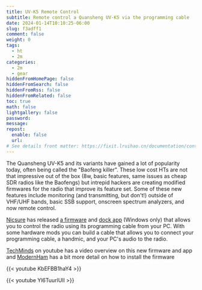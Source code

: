 ```yaml
---
title: UV-K5 Remote Control
subtitle: Remote control a Quansheng UV-K5 via the programming cable
date: 2024-01-14T10:10:25-06:00
slug: f3adff1
comment: false
weight: 0
tags:
  - ht
  - 2m
categories:
  - 2m
  - gear
hiddenFromHomePage: false
hiddenFromSearch: false
hiddenFromRss: false
hiddenFromRelated: false
toc: true
math: false
lightgallery: false
password:
message:
repost:
  enable: false
  url:
# See details front matter: https://fixit.lruihao.cn/documentation/content-management/introduction/#front-matter
---
```


<!--more-->

The Quansheng UV-K5 and its variants have gained a lot of popularity today, often being called the "Baofeng killer". These low cost HTs are not that impressive out of the box (8w, basic features, same issues as cheap SDR radios like the Baofengs) but intrepid hackers are creating modified firmwares for the radio that improve its feature set. Some of these new features include monitoring (and transmitting, but don't!) outside of VHF/UHF bands, basic SSB support, onscreen spectrum analyzers, and now remote control.

[Nicsure](https://github.com/nicsure) has released [a firmware](opymethat.com) and [dock app](https://github.com/nicsure/QuanshengDock) (Windows only) that allows you to control the radio using its programming cable from your PC. With some hardware mods you can build a cable that allows you to connect your programming cable, a handmic, and your PC's audio to the radio.

[TechMinds](https://www.youtube.com/@TechMindsOfficial) on youtube has a video overview on this new firmware and app and [ModernHam](https://www.youtube.com/@ModernHam) has a bit more detail on how to install the firmware

{{< youtube KbEFBB1haY4 >}}

{{< youtube Yl6TuurlUlI >}}

